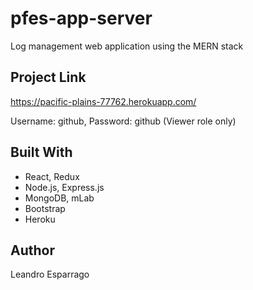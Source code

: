 # pfes-app-server
Log management web application using the MERN stack

## Project Link
https://pacific-plains-77762.herokuapp.com/

Username: github, Password: github (Viewer role only)

## Built With
* React, Redux
* Node.js, Express.js
* MongoDB, mLab
* Bootstrap
* Heroku

## Author
Leandro Esparrago



